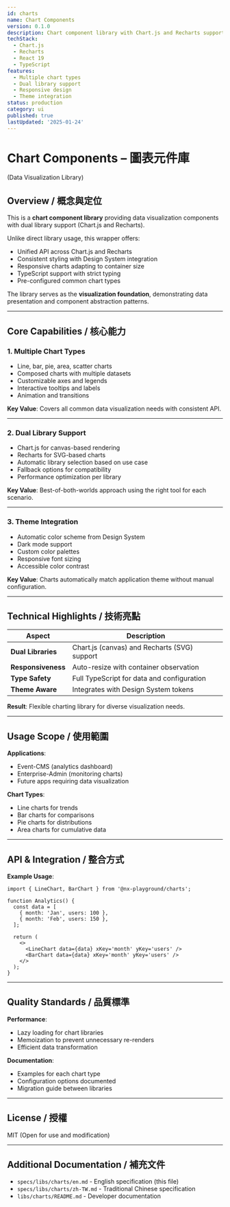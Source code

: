 ```yaml
---
id: charts
name: Chart Components
version: 0.1.0
description: Chart component library with Chart.js and Recharts support
techStack:
  - Chart.js
  - Recharts
  - React 19
  - TypeScript
features:
  - Multiple chart types
  - Dual library support
  - Responsive design
  - Theme integration
status: production
category: ui
published: true
lastUpdated: '2025-01-24'
---
```


# Chart Components – 圖表元件庫

(Data Visualization Library)

## Overview / 概念與定位

This is a **chart component library** providing data visualization components with dual library support (Chart.js and Recharts).

Unlike direct library usage, this wrapper offers:

- Unified API across Chart.js and Recharts
- Consistent styling with Design System integration
- Responsive charts adapting to container size
- TypeScript support with strict typing
- Pre-configured common chart types

The library serves as the **visualization foundation**, demonstrating data presentation and component abstraction patterns.

---

## Core Capabilities / 核心能力

### 1. Multiple Chart Types

- Line, bar, pie, area, scatter charts
- Composed charts with multiple datasets
- Customizable axes and legends
- Interactive tooltips and labels
- Animation and transitions

**Key Value**: Covers all common data visualization needs with consistent API.

---

### 2. Dual Library Support

- Chart.js for canvas-based rendering
- Recharts for SVG-based charts
- Automatic library selection based on use case
- Fallback options for compatibility
- Performance optimization per library

**Key Value**: Best-of-both-worlds approach using the right tool for each scenario.

---

### 3. Theme Integration

- Automatic color scheme from Design System
- Dark mode support
- Custom color palettes
- Responsive font sizing
- Accessible color contrast

**Key Value**: Charts automatically match application theme without manual configuration.

---

## Technical Highlights / 技術亮點

| Aspect             | Description                                  |
| ------------------ | -------------------------------------------- |
| **Dual Libraries** | Chart.js (canvas) and Recharts (SVG) support |
| **Responsiveness** | Auto-resize with container observation       |
| **Type Safety**    | Full TypeScript for data and configuration   |
| **Theme Aware**    | Integrates with Design System tokens         |

**Result**: Flexible charting library for diverse visualization needs.

---

## Usage Scope / 使用範圍

**Applications**:

- Event-CMS (analytics dashboard)
- Enterprise-Admin (monitoring charts)
- Future apps requiring data visualization

**Chart Types**:

- Line charts for trends
- Bar charts for comparisons
- Pie charts for distributions
- Area charts for cumulative data

---

## API & Integration / 整合方式

**Example Usage**:

```tsx
import { LineChart, BarChart } from '@nx-playground/charts';

function Analytics() {
  const data = [
    { month: 'Jan', users: 100 },
    { month: 'Feb', users: 150 },
  ];

  return (
    <>
      <LineChart data={data} xKey='month' yKey='users' />
      <BarChart data={data} xKey='month' yKey='users' />
    </>
  );
}
```

---

## Quality Standards / 品質標準

**Performance**:

- Lazy loading for chart libraries
- Memoization to prevent unnecessary re-renders
- Efficient data transformation

**Documentation**:

- Examples for each chart type
- Configuration options documented
- Migration guide between libraries

---

## License / 授權

MIT (Open for use and modification)

---

## Additional Documentation / 補充文件

- `specs/libs/charts/en.md` - English specification (this file)
- `specs/libs/charts/zh-TW.md` - Traditional Chinese specification
- `libs/charts/README.md` - Developer documentation
